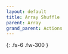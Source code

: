 ```yaml
---
layout: default
title: Array Shuffle
parent: Array
grand_parent: Actions
---
```

{: .fs-6 .fw-300 }
